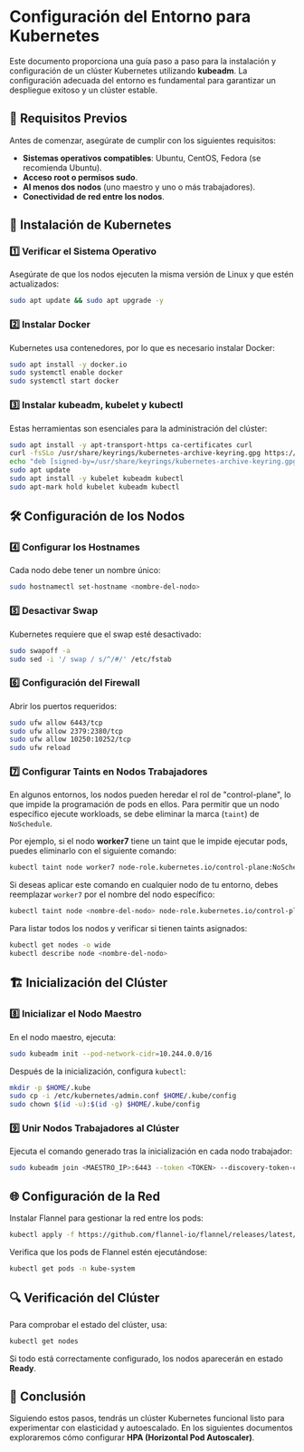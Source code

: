 # Configuración del Entorno para Kubernetes

Este documento proporciona una guía paso a paso para la instalación y configuración de un clúster Kubernetes utilizando **kubeadm**. La configuración adecuada del entorno es fundamental para garantizar un despliegue exitoso y un clúster estable.

## 📌 Requisitos Previos
Antes de comenzar, asegúrate de cumplir con los siguientes requisitos:
- **Sistemas operativos compatibles**: Ubuntu, CentOS, Fedora (se recomienda Ubuntu).
- **Acceso root o permisos sudo**.
- **Al menos dos nodos** (uno maestro y uno o más trabajadores).
- **Conectividad de red entre los nodos**.

## 🚀 Instalación de Kubernetes

### 1️⃣ Verificar el Sistema Operativo
Asegúrate de que los nodos ejecuten la misma versión de Linux y que estén actualizados:
```bash
sudo apt update && sudo apt upgrade -y
```

### 2️⃣ Instalar Docker
Kubernetes usa contenedores, por lo que es necesario instalar Docker:
```bash
sudo apt install -y docker.io
sudo systemctl enable docker
sudo systemctl start docker
```

### 3️⃣ Instalar kubeadm, kubelet y kubectl
Estas herramientas son esenciales para la administración del clúster:
```bash
sudo apt install -y apt-transport-https ca-certificates curl
curl -fsSLo /usr/share/keyrings/kubernetes-archive-keyring.gpg https://packages.cloud.google.com/apt/doc/apt-key.gpg
echo "deb [signed-by=/usr/share/keyrings/kubernetes-archive-keyring.gpg] https://apt.kubernetes.io/ kubernetes-xenial main" | sudo tee /etc/apt/sources.list.d/kubernetes.list
sudo apt update
sudo apt install -y kubelet kubeadm kubectl
sudo apt-mark hold kubelet kubeadm kubectl
```

## 🛠 Configuración de los Nodos

### 4️⃣ Configurar los Hostnames
Cada nodo debe tener un nombre único:
```bash
sudo hostnamectl set-hostname <nombre-del-nodo>
```

### 5️⃣ Desactivar Swap
Kubernetes requiere que el swap esté desactivado:
```bash
sudo swapoff -a
sudo sed -i '/ swap / s/^/#/' /etc/fstab
```

### 6️⃣ Configuración del Firewall
Abrir los puertos requeridos:
```bash
sudo ufw allow 6443/tcp
sudo ufw allow 2379:2380/tcp
sudo ufw allow 10250:10252/tcp
sudo ufw reload
```

### 7️⃣ Configurar Taints en Nodos Trabajadores
En algunos entornos, los nodos pueden heredar el rol de "control-plane", lo que impide la programación de pods en ellos. Para permitir que un nodo específico ejecute workloads, se debe eliminar la marca (`taint`) de `NoSchedule`.

Por ejemplo, si el nodo **worker7** tiene un taint que le impide ejecutar pods, puedes eliminarlo con el siguiente comando:
```bash
kubectl taint node worker7 node-role.kubernetes.io/control-plane:NoSchedule-
```
Si deseas aplicar este comando en cualquier nodo de tu entorno, debes reemplazar `worker7` por el nombre del nodo específico:
```bash
kubectl taint node <nombre-del-nodo> node-role.kubernetes.io/control-plane:NoSchedule-
```
Para listar todos los nodos y verificar si tienen taints asignados:
```bash
kubectl get nodes -o wide
kubectl describe node <nombre-del-nodo>
```

## 🏗 Inicialización del Clúster

### 8️⃣ Inicializar el Nodo Maestro
En el nodo maestro, ejecuta:
```bash
sudo kubeadm init --pod-network-cidr=10.244.0.0/16
```
Después de la inicialización, configura `kubectl`:
```bash
mkdir -p $HOME/.kube
sudo cp -i /etc/kubernetes/admin.conf $HOME/.kube/config
sudo chown $(id -u):$(id -g) $HOME/.kube/config
```

### 9️⃣ Unir Nodos Trabajadores al Clúster
Ejecuta el comando generado tras la inicialización en cada nodo trabajador:
```bash
sudo kubeadm join <MAESTRO_IP>:6443 --token <TOKEN> --discovery-token-ca-cert-hash sha256:<HASH>
```

## 🌐 Configuración de la Red
Instalar Flannel para gestionar la red entre los pods:
```bash
kubectl apply -f https://github.com/flannel-io/flannel/releases/latest/download/kube-flannel.yml
```
Verifica que los pods de Flannel estén ejecutándose:
```bash
kubectl get pods -n kube-system
```

## 🔍 Verificación del Clúster
Para comprobar el estado del clúster, usa:
```bash
kubectl get nodes
```
Si todo está correctamente configurado, los nodos aparecerán en estado **Ready**.

## 📌 Conclusión
Siguiendo estos pasos, tendrás un clúster Kubernetes funcional listo para experimentar con elasticidad y autoescalado. En los siguientes documentos exploraremos cómo configurar **HPA (Horizontal Pod Autoscaler)**.
